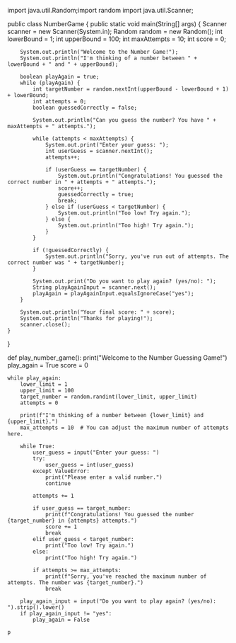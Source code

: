 import java.util.Random;import random
import java.util.Scanner;

public class NumberGame {
    public static void main(String[] args) {
        Scanner scanner = new Scanner(System.in);
        Random random = new Random();
        int lowerBound = 1;
        int upperBound = 100;
        int maxAttempts = 10;
        int score = 0;

        System.out.println("Welcome to the Number Game!");
        System.out.println("I'm thinking of a number between " + lowerBound + " and " + upperBound);

        boolean playAgain = true;
        while (playAgain) {
            int targetNumber = random.nextInt(upperBound - lowerBound + 1) + lowerBound;
            int attempts = 0;
            boolean guessedCorrectly = false;

            System.out.println("Can you guess the number? You have " + maxAttempts + " attempts.");

            while (attempts < maxAttempts) {
                System.out.print("Enter your guess: ");
                int userGuess = scanner.nextInt();
                attempts++;

                if (userGuess == targetNumber) {
                    System.out.println("Congratulations! You guessed the correct number in " + attempts + " attempts.");
                    score++;
                    guessedCorrectly = true;
                    break;
                } else if (userGuess < targetNumber) {
                    System.out.println("Too low! Try again.");
                } else {
                    System.out.println("Too high! Try again.");
                }
            }

            if (!guessedCorrectly) {
                System.out.println("Sorry, you've run out of attempts. The correct number was " + targetNumber);
            }

            System.out.print("Do you want to play again? (yes/no): ");
            String playAgainInput = scanner.next();
            playAgain = playAgainInput.equalsIgnoreCase("yes");
        }

        System.out.println("Your final score: " + score);
        System.out.println("Thanks for playing!");
        scanner.close();
    }
}

def play_number_game():
    print("Welcome to the Number Guessing Game!")
    play_again = True
    score = 0

    while play_again:
        lower_limit = 1
        upper_limit = 100
        target_number = random.randint(lower_limit, upper_limit)
        attempts = 0

        print(f"I'm thinking of a number between {lower_limit} and {upper_limit}.")
        max_attempts = 10  # You can adjust the maximum number of attempts here.

        while True:
            user_guess = input("Enter your guess: ")
            try:
                user_guess = int(user_guess)
            except ValueError:
                print("Please enter a valid number.")
                continue

            attempts += 1

            if user_guess == target_number:
                print(f"Congratulations! You guessed the number {target_number} in {attempts} attempts.")
                score += 1
                break
            elif user_guess < target_number:
                print("Too low! Try again.")
            else:
                print("Too high! Try again.")

            if attempts >= max_attempts:
                print(f"Sorry, you've reached the maximum number of attempts. The number was {target_number}.")
                break

        play_again_input = input("Do you want to play again? (yes/no): ").strip().lower()
        if play_again_input != "yes":
            play_again = False

    p
